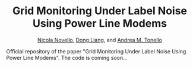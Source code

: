 <div align="center">
  
# Grid Monitoring Under Label Noise Using Power Line Modems

[Nicola Novello](https://scholar.google.com/citations?user=4PPM0GkAAAAJ&hl=en), [Dong Liang](https://ieeexplore.ieee.org/author/37086818468), and [Andrea M. Tonello](https://scholar.google.com/citations?user=qBiseEsAAAAJ&hl=en)

</div>

Official repository of the paper "Grid Monitoring Under Label Noise Using Power Line Modems". The code is coming soon...
